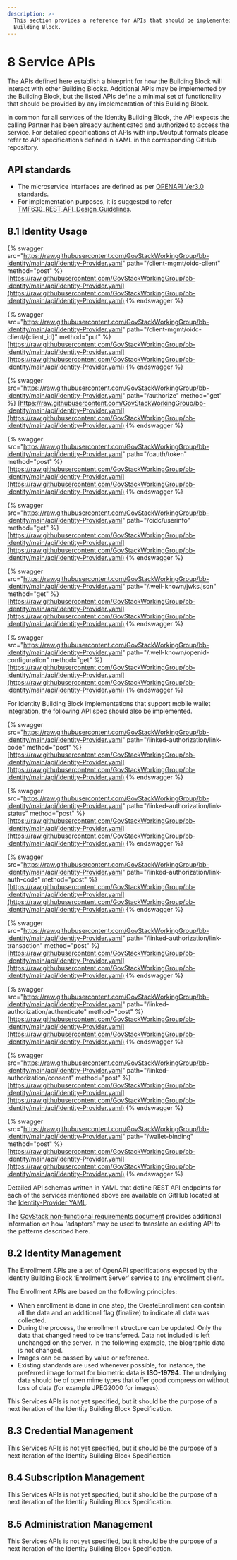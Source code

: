 ```yaml
---
description: >-
  This section provides a reference for APIs that should be implemented by this
  Building Block.
---
```


# 8 Service APIs

The APIs defined here establish a blueprint for how the Building Block will interact with other Building Blocks. Additional APIs may be implemented by the Building Block, but the listed APIs define a minimal set of functionality that should be provided by any implementation of this Building Block.

In common for all services of the Identity Building Block, the API expects the calling Partner has been already authenticated and authorized to access the service. For detailed specifications of APIs with input/output formats please refer to API specifications defined in YAML in the corresponding GitHub repository.

## API standards <a href="#_heading-h.3o7alnk" id="_heading-h.3o7alnk"></a>

* The microservice interfaces are defined as per [OPENAPI Ver3.0 standards](https://swagger.io/specification/).
* For implementation purposes, it is suggested to refer [TMF630\_REST\_API\_Design\_Guidelines](https://www.tmforum.org/resources/standard/tmf630-rest-api-design-guidelines-4-2-0/).

## 8.1 Identity Usage

{% swagger src="https://raw.githubusercontent.com/GovStackWorkingGroup/bb-identity/main/api/Identity-Provider.yaml" path="/client-mgmt/oidc-client" method="post" %}
[https://raw.githubusercontent.com/GovStackWorkingGroup/bb-identity/main/api/Identity-Provider.yaml](https://raw.githubusercontent.com/GovStackWorkingGroup/bb-identity/main/api/Identity-Provider.yaml)
{% endswagger %}

{% swagger src="https://raw.githubusercontent.com/GovStackWorkingGroup/bb-identity/main/api/Identity-Provider.yaml" path="/client-mgmt/oidc-client/{client_id}" method="put" %}
[https://raw.githubusercontent.com/GovStackWorkingGroup/bb-identity/main/api/Identity-Provider.yaml](https://raw.githubusercontent.com/GovStackWorkingGroup/bb-identity/main/api/Identity-Provider.yaml)
{% endswagger %}

{% swagger src="https://raw.githubusercontent.com/GovStackWorkingGroup/bb-identity/main/api/Identity-Provider.yaml" path="/authorize" method="get" %}
[https://raw.githubusercontent.com/GovStackWorkingGroup/bb-identity/main/api/Identity-Provider.yaml](https://raw.githubusercontent.com/GovStackWorkingGroup/bb-identity/main/api/Identity-Provider.yaml)
{% endswagger %}

{% swagger src="https://raw.githubusercontent.com/GovStackWorkingGroup/bb-identity/main/api/Identity-Provider.yaml" path="/oauth/token" method="post" %}
[https://raw.githubusercontent.com/GovStackWorkingGroup/bb-identity/main/api/Identity-Provider.yaml](https://raw.githubusercontent.com/GovStackWorkingGroup/bb-identity/main/api/Identity-Provider.yaml)
{% endswagger %}

{% swagger src="https://raw.githubusercontent.com/GovStackWorkingGroup/bb-identity/main/api/Identity-Provider.yaml" path="/oidc/userinfo" method="get" %}
[https://raw.githubusercontent.com/GovStackWorkingGroup/bb-identity/main/api/Identity-Provider.yaml](https://raw.githubusercontent.com/GovStackWorkingGroup/bb-identity/main/api/Identity-Provider.yaml)
{% endswagger %}

{% swagger src="https://raw.githubusercontent.com/GovStackWorkingGroup/bb-identity/main/api/Identity-Provider.yaml" path="/.well-known/jwks.json" method="get" %}
[https://raw.githubusercontent.com/GovStackWorkingGroup/bb-identity/main/api/Identity-Provider.yaml](https://raw.githubusercontent.com/GovStackWorkingGroup/bb-identity/main/api/Identity-Provider.yaml)
{% endswagger %}

{% swagger src="https://raw.githubusercontent.com/GovStackWorkingGroup/bb-identity/main/api/Identity-Provider.yaml" path="/.well-known/openid-configuration" method="get" %}
[https://raw.githubusercontent.com/GovStackWorkingGroup/bb-identity/main/api/Identity-Provider.yaml](https://raw.githubusercontent.com/GovStackWorkingGroup/bb-identity/main/api/Identity-Provider.yaml)
{% endswagger %}

For Identity Building Block implementations that support mobile wallet integration, the following API spec should also be implemented.

{% swagger src="https://raw.githubusercontent.com/GovStackWorkingGroup/bb-identity/main/api/Identity-Provider.yaml" path="/linked-authorization/link-code" method="post" %}
[https://raw.githubusercontent.com/GovStackWorkingGroup/bb-identity/main/api/Identity-Provider.yaml](https://raw.githubusercontent.com/GovStackWorkingGroup/bb-identity/main/api/Identity-Provider.yaml)
{% endswagger %}

{% swagger src="https://raw.githubusercontent.com/GovStackWorkingGroup/bb-identity/main/api/Identity-Provider.yaml" path="/linked-authorization/link-status" method="post" %}
[https://raw.githubusercontent.com/GovStackWorkingGroup/bb-identity/main/api/Identity-Provider.yaml](https://raw.githubusercontent.com/GovStackWorkingGroup/bb-identity/main/api/Identity-Provider.yaml)
{% endswagger %}

{% swagger src="https://raw.githubusercontent.com/GovStackWorkingGroup/bb-identity/main/api/Identity-Provider.yaml" path="/linked-authorization/link-auth-code" method="post" %}
[https://raw.githubusercontent.com/GovStackWorkingGroup/bb-identity/main/api/Identity-Provider.yaml](https://raw.githubusercontent.com/GovStackWorkingGroup/bb-identity/main/api/Identity-Provider.yaml)
{% endswagger %}

{% swagger src="https://raw.githubusercontent.com/GovStackWorkingGroup/bb-identity/main/api/Identity-Provider.yaml" path="/linked-authorization/link-transaction" method="post" %}
[https://raw.githubusercontent.com/GovStackWorkingGroup/bb-identity/main/api/Identity-Provider.yaml](https://raw.githubusercontent.com/GovStackWorkingGroup/bb-identity/main/api/Identity-Provider.yaml)
{% endswagger %}

{% swagger src="https://raw.githubusercontent.com/GovStackWorkingGroup/bb-identity/main/api/Identity-Provider.yaml" path="/linked-authorization/authenticate" method="post" %}
[https://raw.githubusercontent.com/GovStackWorkingGroup/bb-identity/main/api/Identity-Provider.yaml](https://raw.githubusercontent.com/GovStackWorkingGroup/bb-identity/main/api/Identity-Provider.yaml)
{% endswagger %}

{% swagger src="https://raw.githubusercontent.com/GovStackWorkingGroup/bb-identity/main/api/Identity-Provider.yaml" path="/linked-authorization/consent" method="post" %}
[https://raw.githubusercontent.com/GovStackWorkingGroup/bb-identity/main/api/Identity-Provider.yaml](https://raw.githubusercontent.com/GovStackWorkingGroup/bb-identity/main/api/Identity-Provider.yaml)
{% endswagger %}

{% swagger src="https://raw.githubusercontent.com/GovStackWorkingGroup/bb-identity/main/api/Identity-Provider.yaml" path="/wallet-binding" method="post" %}
[https://raw.githubusercontent.com/GovStackWorkingGroup/bb-identity/main/api/Identity-Provider.yaml](https://raw.githubusercontent.com/GovStackWorkingGroup/bb-identity/main/api/Identity-Provider.yaml)
{% endswagger %}

Detailed API schemas written in YAML that define REST API endpoints for each of the services mentioned above are available on GitHub located at the [Identity-Provider YAML](../api/Identity-Provider.yaml).

The [GovStack non-functional requirements document](https://govstack.gitbook.io/specification/v/1.0/architecture-and-nonfunctional-requirements/6-onboarding) provides additional information on how 'adaptors' may be used to translate an existing API to the patterns described here.

## 8.2 Identity Management

The Enrollment APIs are a set of OpenAPI specifications exposed by the Identity Building Block ‘Enrollment Server’ service to any enrollment client.

The Enrollment APIs are based on the following principles:

* When enrollment is done in one step, the CreateEnrollment can contain all the data and an additional flag (finalize) to indicate all data was collected.
* During the process, the enrollment structure can be updated. Only the data that changed need to be transferred. Data not included is left unchanged on the server. In the following example, the biographic data is not changed.
* Images can be passed by value or reference.
* Existing standards are used whenever possible, for instance, the preferred image format for biometric data is **ISO-19794**. The underlying data should be of open mime types that offer good compression without loss of data (for example JPEG2000 for images).

This Services APIs is not yet specified, but it should be the purpose of a next iteration of the Identity Building Block Specification.

## **8.3 Credential Management**

This Services APIs is not yet specified, but it should be the purpose of a next iteration of the Identity Building Block Specification

## **8.4 Subscription Management**

This Services APIs is not yet specified, but it should be the purpose of a next iteration of the Identity Building Block Specification.

## **8.5 Administration Management**&#x20;

This Services APIs is not yet specified, but it should be the purpose of a next iteration of the Identity Building Block Specification.
